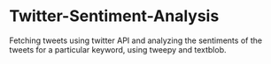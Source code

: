 # Twitter-Sentiment-Analysis
Fetching tweets using twitter API and analyzing the sentiments of the tweets for a particular keyword, using tweepy and textblob.
